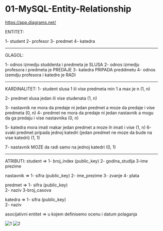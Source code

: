 # 01-MySQL-Entity-Relationship

https://app.diagrams.net/

ENTITET: 

1- student 
2- profesor
3- predmet
4- katedra

-----------------------------------------------------------------------------------------------------------------

GLAGOL: 

1- odnos izmedju studdenta i predmeta je SLUSA
2- odnos izmedju profesora i predmeta je PREDAJE
3- katedra PRIPADA preddmetu
4- odnos izemdju profesora i katedre je RADI

-----------------------------------------------------------------------------------------------------------------

KARDINALITET:
1- student slusa 1 ili vise predmeta  min 1 a max je n (1, n)

2- predmet slusa jedan ili vise studenata (1, n)

3- nastavnik ne mora da predaje ni jedan predmet a moze da predaje i vise predmeta (0, n)
4- predmet ne mora da predaje ni jedan nastavnik a mogu da ga predaju i vise nastavnika (0, n)

5- katedra mora imati makar jedan predmet a moze ih imati i vise (1, n)
6- svaki predmet pripada jednoj katedri (jedan predmet ne moze da bude na vise katedri) (1, 1)

7- nastavnik MOZE da radi samo na jednoj katedri (0, 1)

-----------------------------------------------------------------------------------------------------------------

ATRIBUTI:
student => 1- broj_index (public_key)
           2- godina_studija
           3-ime prezime
           
nastavnik => 1- sifra (public_key)
             2- ime_prezime
             3- zvanje
             4- plata
             
predmet   => 1- sifra (public_key)            
             2- naziv
             3-broj_casova
             
katedra   => 1- sifra (public_key)            
             2- naziv

asocijativni entitet => u kojem definisemo ocenu i datum polaganja
           

![1](https://user-images.githubusercontent.com/56784702/208450361-8723eeb6-e7ac-48bd-80ea-43ee18ab23f9.png)
![2](https://user-images.githubusercontent.com/56784702/208450726-e5c211dd-f02c-456e-9348-7e5fa4c08254.png)


